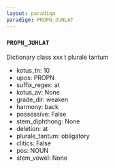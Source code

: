 ```yaml
---
layout: paradigm
paradigm: PROPN_JUHLAT
---
```

### ` PROPN_JUHLAT `

Dictionary class xxx t plurale tantum
* kotus_tn: 10
* upos: PROPN
* suffix_regex: at
* kotus_av: None
* grade_dir: weaken
* harmony: back
* possessive: False
* stem_diphthong: None
* deletion: at
* plurale_tantum: obligatory
* clitics: False
* pos: NOUN
* stem_vowel: None
